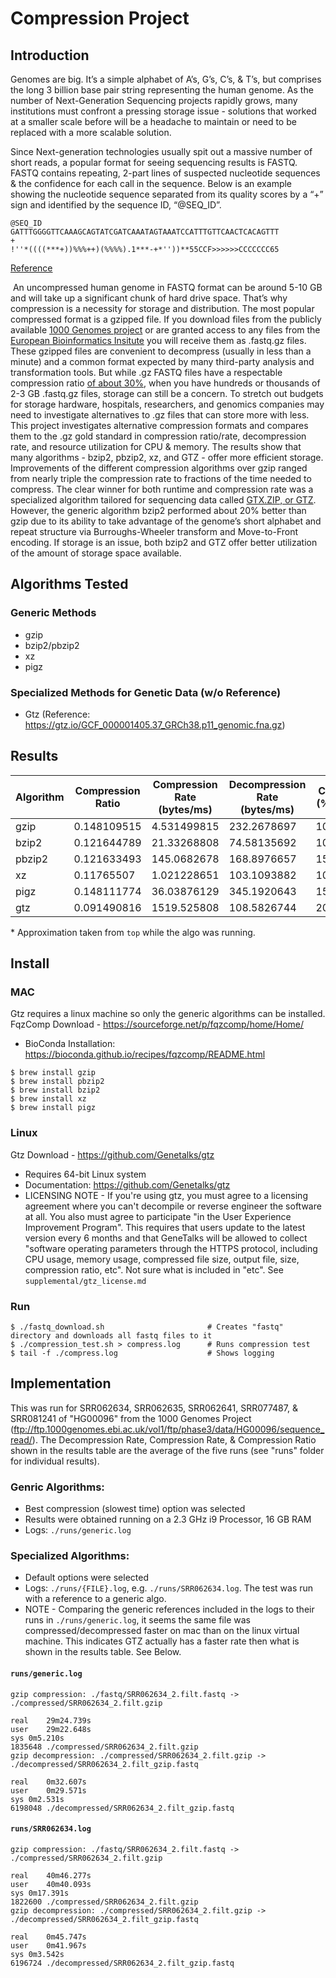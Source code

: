 # Compression Project

## Introduction
Genomes are big. It’s a simple alphabet of A’s, G’s, C’s, & T’s, but comprises the long 3 billion base pair string representing the human genome. As the number of Next-Generation Sequencing projects rapidly grows, many institutions must confront a pressing storage issue - solutions that worked at a smaller scale before will be a headache to maintain or need to be replaced with a more scalable solution.
​​

​​Since Next-generation technologies usually spit out a massive number of short reads, a popular format for seeing sequencing results is FASTQ. FASTQ contains repeating, 2-part lines of suspected nucleotide sequences & the confidence for each call in the sequence. Below is an example showing the nucleotide sequence separated from its quality scores by a “+” sign and identified by the sequence ID, “@SEQ_ID”.
```​​
​​@SEQ_ID
​​GATTTGGGGTTCAAAGCAGTATCGATCAAATAGTAAATCCATTTGTTCAACTCACAGTTT
​​+
​​!''*((((***+))%%%++)(%%%%).1***-+*''))**55CCF>>>>>>CCCCCCC65
```
[Reference](https://en.m.wikipedia.org/wiki/FASTQ_format)

​​
​​An uncompressed human genome in FASTQ format can be around 5-10 GB and will take up a significant chunk of hard drive space. That’s why compression is a necessity for storage and distribution. The most popular compressed format is a gzipped file. If you download files from the publicly available [1000 Genomes project](https://gtz.io/GCF_000001405.37_GRCh38.p11_genomic.fna.gz) or are granted access to any files from the [European Bioinformatics Insitute](https://www.ebi.ac.uk/ena/browse/read-download) you will receive them as .fastq.gz files. These gzipped files are convenient to decompress (usually in less than a minute) and a common format expected by many third-party analysis and transformation tools. But while .gz FASTQ files have a respectable compression ratio [of about 30%](http://www.softpanorama.org/HPC/DNA_sequencing/Genomic_data_compression/index.shtml), when you have hundreds or thousands of 2-3 GB .fastq.gz files, storage can still be a concern. To stretch out budgets for storage hardware, hospitals, researchers, and genomics companies may need to investigate alternatives to .gz files that can store more with less.
​​
​​This project investigates alternative compression formats and compares them to the .gz gold standard in compression ratio/rate, decompression rate, and resource utilization for CPU & memory. The results show that many algorithms - bzip2, pbzip2, xz, and GTZ - offer more efficient storage. Improvements of the different compression algorithms over gzip ranged from nearly triple the compression rate to fractions of the time needed to compress. The clear winner for both runtime and compression rate was a specialized algorithm tailored for sequencing data called [GTX.ZIP, or GTZ](https://github.com/Genetalks/gtz). However, the generic algorithm bzip2 performed about 20% better than gzip due to its ability to take advantage of the genome’s short alphabet and repeat structure via Burroughs-Wheeler transform and Move-to-Front encoding. If storage is an issue, both bzip2 and GTZ offer better utilization of the amount of storage space available. 

## Algorithms Tested
### Generic Methods
* gzip
* bzip2/pbzip2
* xz
* pigz

### Specialized Methods for Genetic Data (w/o Reference)
* Gtz (Reference: https://gtz.io/GCF_000001405.37_GRCh38.p11_genomic.fna.gz)

## Results
| Algorithm  | Compression Ratio | Compression Rate (bytes/ms) | Decompression Rate (bytes/ms)  | CPU (%)* | MEM*    |
| ---------- | ----------------- | --------------------------- | ------------------------------ | -------- | ------- | 
| gzip       |  0.148109515      | 4.531499815                 | 232.2678697                    | 100      | 624K    |
| bzip2      |  0.121644789      | 21.33268808                 | 74.58135692                    | 100      | 6816K   |
| pbzip2     |  0.121633493      | 145.0682678                 | 168.8976657                    | 1500     | 22M+    |
| xz         |  0.11765507       | 1.021228651                 | 103.1093882                    | 100      | 360M+   |
| pigz       |  0.148111774      | 36.03876129                 | 345.1920643                    | 1500     | 11M     |
| gtz        |  0.091490816      | 1519.525808                 | 108.5826744                    | 200      | 1.49G+  |

\* Approximation taken from ```top``` while the algo was running. 

## Install 
### MAC
Gtz requires a linux machine so only the generic algorithms can be installed.
FqzComp Download - https://sourceforge.net/p/fqzcomp/home/Home/
* BioConda Installation: https://bioconda.github.io/recipes/fqzcomp/README.html
```
$ brew install gzip
$ brew install pbzip2
$ brew install bzip2
$ brew install xz
$ brew install pigz
```

### Linux

Gtz Download - https://github.com/Genetalks/gtz
* Requires 64-bit Linux system
* Documentation: https://github.com/Genetalks/gtz
* LICENSING NOTE - If you're using gtz, you must agree to a licensing agreement where you can't decompile or reverse engineer the software at all. You also must agree to participate "in the User Experience Improvement Program". This requires that users
update to the latest version every 6 months and that GeneTalks will be allowed to collect "software operating parameters through the HTTPS protocol, including CPU usage, memory usage, compressed file size, output file, size, compression ratio, etc". Not sure what is included in "etc". See ```supplemental/gtz_license.md```

### Run
```
$ ./fastq_download.sh                       # Creates "fastq" directory and downloads all fastq files to it
$ ./compression_test.sh > compress.log      # Runs compression test
$ tail -f ./compress.log                    # Shows logging
```

## Implementation
This was run for SRR062634, SRR062635, SRR062641, SRR077487, & SRR081241 of "HG00096" from the 1000 Genomes Project (ftp://ftp.1000genomes.ebi.ac.uk/vol1/ftp/phase3/data/HG00096/sequence_read/). The Decompression Rate, Compression Rate, & Compression Ratio shown in the results table are the average of the five runs (see "runs" folder for individual results).
### Genric Algorithms: 
* Best compression (slowest time) option was selected
* Results were obtained running on a 2.3 GHz i9 Processor, 16 GB RAM
* Logs: ```./runs/generic.log```
### Specialized Algorithms: 
* Default options were selected
* Logs: ```./runs/{FILE}.log```, e.g. ```./runs/SRR062634.log```. The test was run with a reference to a generic algo. 
* NOTE - Comparing the generic references included in the logs to their runs in ```./runs/generic.log```, it seems the same file was compressed/decompressed faster on mac than on the linux virtual machine. This indicates GTZ actually has a faster rate then what is shown in the results table. See Below.

#### ```runs/generic.log```
```
gzip compression: ./fastq/SRR062634_2.filt.fastq -> ./compressed/SRR062634_2.filt.gzip

real	29m24.739s
user	29m22.648s
sys	0m5.210s
1835648	./compressed/SRR062634_2.filt.gzip
gzip decompression: ./compressed/SRR062634_2.filt.gzip -> ./decompressed/SRR062634_2.filt_gzip.fastq

real	0m32.607s
user	0m29.571s
sys	0m2.531s
6198048	./decompressed/SRR062634_2.filt_gzip.fastq
```

#### ```runs/SRR062634.log```
```
gzip compression: ./fastq/SRR062634_2.filt.fastq -> ./compressed/SRR062634_2.filt.gzip

real	40m46.277s
user	40m40.093s
sys	0m17.391s
1822600	./compressed/SRR062634_2.filt.gzip
gzip decompression: ./compressed/SRR062634_2.filt.gzip -> ./decompressed/SRR062634_2.filt_gzip.fastq

real	0m45.747s
user	0m41.967s
sys	0m3.542s
6196724	./decompressed/SRR062634_2.filt_gzip.fastq
```